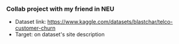 ### Collab project with my friend in NEU
- Dataset link: https://www.kaggle.com/datasets/blastchar/telco-customer-churn
- Target: on dataset's site description
